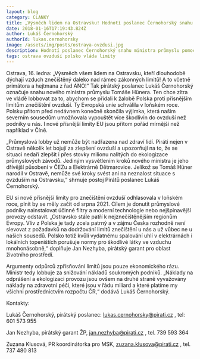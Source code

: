 ```yaml
---
layout: blog
category: CLANKY
title: „Výsměch lidem na Ostravsku! Hodnotí poslanec Černohorský snahu ministra průmyslu pomoci Polsku dál znečišťovat ovzduší v kraji.“
date: 2018-01-16T17:19:43.824Z
author: Lukáš Černohorský
authorId: lukas.cernohorsky
image: /assets/img/posts/ostrava-ovzdusi.jpg
description: Hodnotí poslanec Černohorský snahu ministra průmyslu pomoci Polsku dál znečišťovat ovzduší v kraji.
tags: ostrava ovzduší polsko vláda limity
---
```



Ostrava, 16. ledna: „Výsměch všem lidem na Ostravsku, kteří dlouhodobě dýchají vzduch znečištěný daleko nad rámec zákonných limitů! A to včetně primátora a hejtmana z řad ANO!“ Tak pirátský poslanec Lukáš Černohorský označuje snahu nového ministra průmyslu Tomáše Hünera. Ten chce zítra ve vládě lobbovat za to, abychom se přidali k žalobě Polska proti přísnějším limitům znečištění ovzduší. Ty Evropská unie schválila v loňském roce. Polsku přitom před nedávnem konečně skončila výjimka, která našim severním sousedům umožňovala vypouštět více škodlivin do ovzduší než podniky u nás. I nové přísnější limity EU jsou přitom pořád mírnější než například v Číně.

„Průmyslová lobby už nemůže být nadřazena nad zdraví lidí. Piráti nejen v Ostravě několik let bojují za zlepšení ovzduší a upozorňují na to, že se situaci nedaří zlepšit i přes stovky milionu nalitých do ekologizace průmyslových závodů. Jediným vysvětlením kroků nového ministra je jeho dřívější působení v ČEZu a Elektrárně Dětmarovice. Jelikož se Tomáš Hüner narodil v Ostravě, nemůže své kroky svést ani na neznalost situace s ovzduším na Ostravsku,“ shrnuje postoj Pirátů poslanec Lukáš Černohorský. 

EU si nové přísnější limity pro znečištění ovzduší odhlasovala v loňském roce, plnit by se měly začít od srpna 2021. Cílem je donutit průmyslové podniky nainstalovat účinné filtry a moderní technologie nebo nejšpinavější provozy odstavit. „Ostravsko stále patří k nejznečištěnějším regionům Evropy. Vliv z Polska je tady zcela patrný a v zájmu Česka rozhodně není slevovat z požadavků na dodržování limitů znečištění u nás a už vůbec ne u našich sousedů. Polsko totiž kvůli vydatnému spalování uhlí v elektrárnách i lokálních topeništích porušuje normy pro škodlivé látky ve vzduchu mnohonásobně,“ doplňuje Jan Nezhyba, pirátský garant pro oblast životního prostředí. 

Argumenty odpůrců zpřísňování limitů jsou pouze ekonomického rázu. Ministr tedy lobbuje za snižování nákladů soukromých podniků. „Náklady na odprášení a ekologizaci provozu jsou ovšem na druhé straně vyvažovány náklady na zdravotní péči, které jsou v řádu miliard a které platíme my všichni prostřednictvím rozpočtu ČR,“ dodává Lukáš Černohorský. 

Kontakty:

Lukáš Černohorský, pirátský poslanec: lukas.cernohorsky@pirati.cz , tel: 601 573 955

Jan Nezhyba, pirátský garant ŽP, jan.nezhyba@pirati.cz , tel. 739 593 364

Zuzana Klusová, PR koordinátorka pro MSK, zuzana.klusova@pirati.cz , tel. 737 480 813
